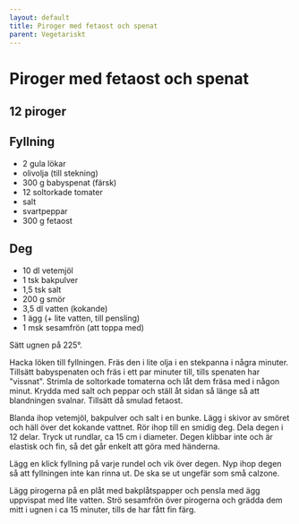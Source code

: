 ```yaml
---
layout: default
title: Piroger med fetaost och spenat
parent: Vegetariskt
---
```

# Piroger med fetaost och spenat
## 12 piroger

## Fyllning

-   2 gula lökar
-   olivolja (till stekning)
-   300 g babyspenat (färsk)
-   12 soltorkade tomater
-   salt
-   svartpeppar
-   300 g fetaost

## Deg

-   10 dl vetemjöl
-   1 tsk bakpulver
-   1,5 tsk salt
-   200 g smör
-   3,5 dl vatten (kokande)
-   1 ägg (+ lite vatten, till pensling)
-   1 msk sesamfrön (att toppa med)


Sätt ugnen på 225°.

Hacka löken till fyllningen. Fräs den i lite olja i en stekpanna i några
minuter. Tillsätt babyspenaten och fräs i ett par minuter till, tills
spenaten har "vissnat". Strimla de soltorkade tomaterna och låt dem
fräsa med i någon minut. Krydda med salt och peppar och ställ åt sidan
så länge så att blandningen svalnar. Tillsätt då smulad fetaost.

Blanda ihop vetemjöl, bakpulver och salt i en bunke. Lägg i skivor av
smöret och häll över det kokande vattnet. Rör ihop till en smidig deg.
Dela degen i 12 delar. Tryck ut rundlar, ca 15 cm i diameter. Degen
klibbar inte och är elastisk och fin, så det går enkelt att göra med
händerna.

Lägg en klick fyllning på varje rundel och vik över degen. Nyp ihop
degen så att fyllningen inte kan rinna ut. De ska se ut ungefär som små
calzone.

Lägg pirogerna på en plåt med bakplåtspapper och pensla med ägg
uppvispat med lite vatten. Strö sesamfrön över pirogerna och grädda dem
mitt i ugnen i ca 15 minuter, tills de har fått fin färg.
